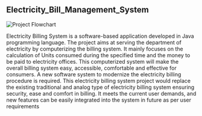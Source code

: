 ## Electricity_Bill_Management_System

![Project Flowchart](https://github.com/user-attachments/assets/45a207b8-9994-4337-819d-4b723dc42af3)

Electricity Billing System is a software-based application developed in Java programming language. The project aims at serving the department of electricity by computerizing the billing system. It mainly focuses on the calculation of Units consumed during the specified time and the money to be paid to electricity offices. This computerized system will make the overall billing system easy, accessible, comfortable and effective for consumers. A new software system to modernize the electricity billing procedure is required. This electricity billing system project would replace the existing traditional and analog type of electricity billing system ensuring security, ease and comfort in billing. It meets the current user demands, and new features can be easily integrated into the system in future as per user requirements
